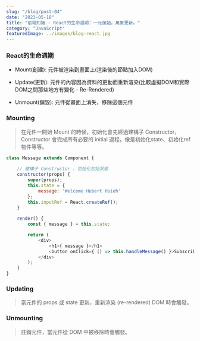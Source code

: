 ```yaml
---
slug: "/blog/post-04"
date: "2023-05-18"
title: "前端知識 - React的生命週期：一元復始，萬象更新。"
category: "JavaScript"
featuredImage: ../images/blog-react.jpg
---
```


### React的生命週期
- Mount(創建): 元件被渲染到畫面上(渲染後的節點加入DOM)

- Update(更新): 元件的內容因為資料的更動而重新渲染(比較虛擬DOM和實際DOM之間那些地方有變化 - Re-Rendered)

- Unmount(銷毀): 元件從畫面上消失，移除這個元件

### Mounting
> 在元件一開始 Mount 的時候，初始化會先經過建構子 Constructor，Constructor 會完成所有必要的 initial 過程，像是初始化state、初始化ref物件等等。


```javascript
class Message extends Component {  
    
    // 建構子 Constructor ，初始化初始狀態
    constructor(props) {
        super(props);
        this.state = {
            message: 'Welcome Hubert Hsieh'
        };
        this.inputRef = React.createRef();
    }
    
    render() {
        const { message } = this.state;

        return (
            <div>
                <h1>{ message }</h1>
                <button onClick={ () => this.handleMessage() }>Subscribe</button>
            </div>
        );
    }
}
```

### Updating
> 當元件的 props 或 state 更新，重新渲染 (re-rendered) DOM 時會觸發。


### Unmounting
> 註銷元件，當元件從 DOM 中被移除時會觸發。




